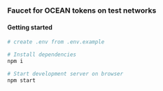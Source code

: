 ### Faucet for OCEAN tokens on test networks

#### Getting started

```bash
# create .env from .env.example

# Install dependencies
npm i

# Start development server on browser
npm start
```
